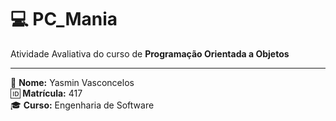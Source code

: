 # 💻 PC_Mania

Atividade Avaliativa do curso de **Programação Orientada a Objetos**

---

👤 **Nome:** Yasmin Vasconcelos  
🆔 **Matrícula:** 417  
🎓 **Curso:** Engenharia de Software  
